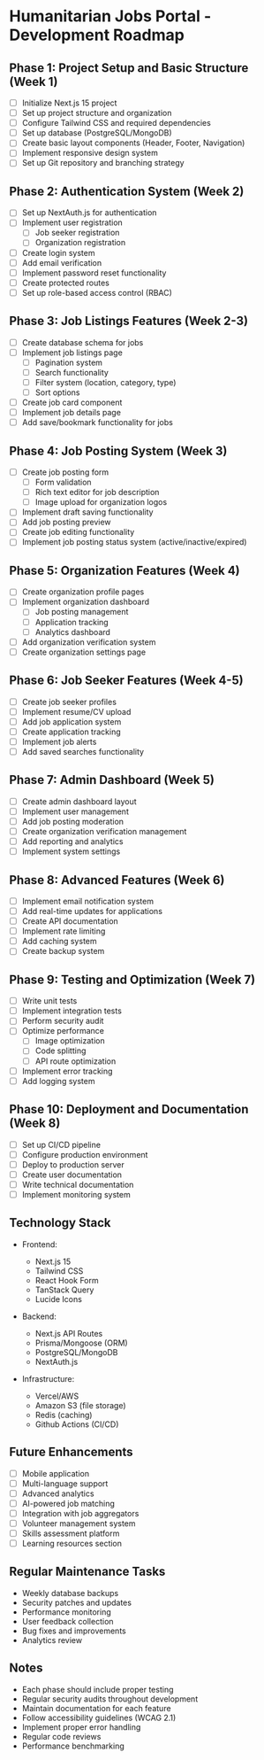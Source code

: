 # Humanitarian Jobs Portal - Development Roadmap

## Phase 1: Project Setup and Basic Structure (Week 1)

- [ ] Initialize Next.js 15 project
- [ ] Set up project structure and organization
- [ ] Configure Tailwind CSS and required dependencies
- [ ] Set up database (PostgreSQL/MongoDB)
- [ ] Create basic layout components (Header, Footer, Navigation)
- [ ] Implement responsive design system
- [ ] Set up Git repository and branching strategy

## Phase 2: Authentication System (Week 2)

- [ ] Set up NextAuth.js for authentication
- [ ] Implement user registration
  - [ ] Job seeker registration
  - [ ] Organization registration
- [ ] Create login system
- [ ] Add email verification
- [ ] Implement password reset functionality
- [ ] Create protected routes
- [ ] Set up role-based access control (RBAC)

## Phase 3: Job Listings Features (Week 2-3)

- [ ] Create database schema for jobs
- [ ] Implement job listings page
  - [ ] Pagination system
  - [ ] Search functionality
  - [ ] Filter system (location, category, type)
  - [ ] Sort options
- [ ] Create job card component
- [ ] Implement job details page
- [ ] Add save/bookmark functionality for jobs

## Phase 4: Job Posting System (Week 3)

- [ ] Create job posting form
  - [ ] Form validation
  - [ ] Rich text editor for job description
  - [ ] Image upload for organization logos
- [ ] Implement draft saving functionality
- [ ] Add job posting preview
- [ ] Create job editing functionality
- [ ] Implement job posting status system (active/inactive/expired)

## Phase 5: Organization Features (Week 4)

- [ ] Create organization profile pages
- [ ] Implement organization dashboard
  - [ ] Job posting management
  - [ ] Application tracking
  - [ ] Analytics dashboard
- [ ] Add organization verification system
- [ ] Create organization settings page

## Phase 6: Job Seeker Features (Week 4-5)

- [ ] Create job seeker profiles
- [ ] Implement resume/CV upload
- [ ] Add job application system
- [ ] Create application tracking
- [ ] Implement job alerts
- [ ] Add saved searches functionality

## Phase 7: Admin Dashboard (Week 5)

- [ ] Create admin dashboard layout
- [ ] Implement user management
- [ ] Add job posting moderation
- [ ] Create organization verification management
- [ ] Add reporting and analytics
- [ ] Implement system settings

## Phase 8: Advanced Features (Week 6)

- [ ] Implement email notification system
- [ ] Add real-time updates for applications
- [ ] Create API documentation
- [ ] Implement rate limiting
- [ ] Add caching system
- [ ] Create backup system

## Phase 9: Testing and Optimization (Week 7)

- [ ] Write unit tests
- [ ] Implement integration tests
- [ ] Perform security audit
- [ ] Optimize performance
  - [ ] Image optimization
  - [ ] Code splitting
  - [ ] API route optimization
- [ ] Implement error tracking
- [ ] Add logging system

## Phase 10: Deployment and Documentation (Week 8)

- [ ] Set up CI/CD pipeline
- [ ] Configure production environment
- [ ] Deploy to production server
- [ ] Create user documentation
- [ ] Write technical documentation
- [ ] Implement monitoring system

## Technology Stack

- Frontend:

  - Next.js 15
  - Tailwind CSS
  - React Hook Form
  - TanStack Query
  - Lucide Icons

- Backend:

  - Next.js API Routes
  - Prisma/Mongoose (ORM)
  - PostgreSQL/MongoDB
  - NextAuth.js

- Infrastructure:
  - Vercel/AWS
  - Amazon S3 (file storage)
  - Redis (caching)
  - Github Actions (CI/CD)

## Future Enhancements

- [ ] Mobile application
- [ ] Multi-language support
- [ ] Advanced analytics
- [ ] AI-powered job matching
- [ ] Integration with job aggregators
- [ ] Volunteer management system
- [ ] Skills assessment platform
- [ ] Learning resources section

## Regular Maintenance Tasks

- Weekly database backups
- Security patches and updates
- Performance monitoring
- User feedback collection
- Bug fixes and improvements
- Analytics review

## Notes

- Each phase should include proper testing
- Regular security audits throughout development
- Maintain documentation for each feature
- Follow accessibility guidelines (WCAG 2.1)
- Implement proper error handling
- Regular code reviews
- Performance benchmarking
